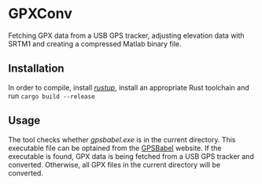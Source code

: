 # GPXConv

Fetching GPX data from a USB GPS tracker, adjusting elevation data with SRTM1 and creating a compressed Matlab binary file.

## Installation

In order to compile, install [*rustup*](https://www.rustup.rs/), install an appropriate Rust toolchain and run ```cargo build --release```

## Usage

The tool checks whether *gpsbabel.exe* is in the current directory. This executable file can be optained from the [GPSBabel](https://www.gpsbabel.org/) website. If the executable is found, GPX data is being fetched from a USB GPS tracker and converted. Otherwise, all GPX files in the current directory will be converted.
